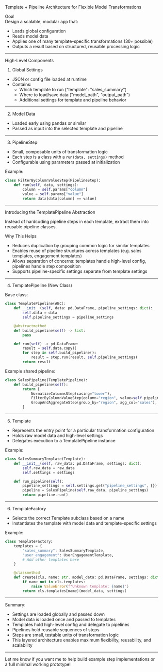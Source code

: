 
Template + Pipeline Architecture for Flexible Model Transformations

Goal  
Design a scalable, modular app that:  
- Loads global configuration  
- Reads model data  
- Applies one of many template-specific transformations (30+ possible)  
- Outputs a result based on structured, reusable processing logic  

---

High-Level Components  

1. Global Settings  
- JSON or config file loaded at runtime  
- Contains:  
  - Which template to run ("template": "sales_summary")  
  - Where to load/save data ("model_path", "output_path")  
  - Additional settings for template and pipeline behavior  

---

2. Model Data  
- Loaded early using pandas or similar  
- Passed as input into the selected template and pipeline  

---

3. PipelineStep  
- Small, composable units of transformation logic  
- Each step is a class with a `run(data, settings)` method  
- Configurable using parameters passed at initialization  

Example:

```python
class FilterByColumnValueStep(PipelineStep):
    def run(self, data, settings):
        column = self.params["column"]
        value = self.params["value"]
        return data[data[column] == value]
```

---

Introducing the TemplatePipeline Abstraction  

Instead of hardcoding pipeline steps in each template, extract them into reusable pipeline classes.  

Why This Helps  
- Reduces duplication by grouping common logic for similar templates  
- Enables reuse of pipeline structures across templates (e.g. sales templates, engagement templates)  
- Allows separation of concerns: templates handle high-level config, pipelines handle step composition  
- Supports pipeline-specific settings separate from template settings  

---

4. TemplatePipeline (New Class)  

Base class:

```python
class TemplatePipeline(ABC):
    def __init__(self, data: pd.DataFrame, pipeline_settings: dict):
        self.data = data
        self.pipeline_settings = pipeline_settings

    @abstractmethod
    def build_pipeline(self) -> list:
        pass

    def run(self) -> pd.DataFrame:
        result = self.data.copy()
        for step in self.build_pipeline():
            result = step.run(result, self.pipeline_settings)
        return result
```

Example shared pipeline:

```python
class SalesPipeline(TemplatePipeline):
    def build_pipeline(self):
        return [
            NormalizeColumnsStep(casing="lower"),
            FilterByColumnValueStep(column="region", value=self.pipeline_settings.get("region")),
            GroupAndAggregateStep(group_by="region", agg_col="sales"),
        ]
```

---

5. Template  

- Represents the entry point for a particular transformation configuration  
- Holds raw model data and high-level settings  
- Delegates execution to a TemplatePipeline instance  

Example:

```python
class SalesSummaryTemplate(Template):
    def __init__(self, raw_data: pd.DataFrame, settings: dict):
        self.raw_data = raw_data
        self.settings = settings

    def run_pipeline(self):
        pipeline_settings = self.settings.get("pipeline_settings", {})
        pipeline = SalesPipeline(self.raw_data, pipeline_settings)
        return pipeline.run()
```

---

6. TemplateFactory  

- Selects the correct Template subclass based on a name  
- Instantiates the template with model data and template-specific settings  

Example:

```python
class TemplateFactory:
    templates = {
        "sales_summary": SalesSummaryTemplate,
        "user_engagement": UserEngagementTemplate,
        # Add other templates here
    }

    @classmethod
    def create(cls, name: str, model_data: pd.DataFrame, settings: dict):
        if name not in cls.templates:
            raise ValueError(f"Unknown template: {name}")
        return cls.templates[name](model_data, settings)
```

---

Summary:  
- Settings are loaded globally and passed down  
- Model data is loaded once and passed to templates  
- Templates hold high-level config and delegate to pipelines  
- Pipelines hold reusable sequences of steps  
- Steps are small, testable units of transformation logic  
- This layered architecture enables maximum flexibility, reusability, and scalability  

---

Let me know if you want me to help build example step implementations or a full minimal working prototype!
